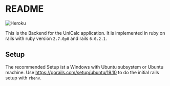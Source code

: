 # README
![Heroku](https://heroku-badge.herokuapp.com/?app=unicalc-staging)

This is the Backend for the UniCalc application. It is implemented in ruby on rails with ruby version `2.7.0p0` and rails `6.0.2.1`.

## Setup

The recommended Setup ist a Windows with Ubuntu subsystem or Ubuntu machine. Use https://gorails.com/setup/ubuntu/19.10 to do the initial rails setup with `rbenv`.

